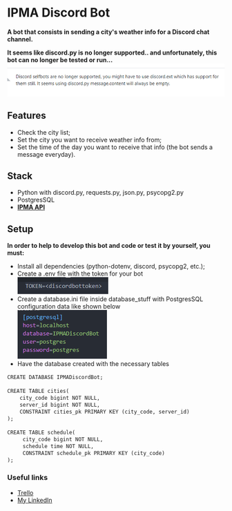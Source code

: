 # IPMA Discord Bot

**A bot that consists in sending a city's weather info for a Discord chat channel.**  

**It seems like discord.py is no longer supported.. and unfortunately, this bot can no longer be tested or run...**
![Discord Py Support](readmeimages/discordpysupport.png)

## Features

- Check the city list;
- Set the city you want to receive weather info from;
- Set the time of the day you want to receive that info (the bot sends a message everyday).

## Stack

- Python with discord.py, requests.py, json.py, psycopg2.py
- PostgresSQL
- **[IPMA API](https://api.ipma.pt/)**

## Setup

**In order to help to develop this bot and code or test it by yourself, you must:**

- Install all dependencies (python-dotenv, discord, psycopg2, etc.);
- Create a .env file with the token for your bot  
![.env file](readmeimages/env.png)
- Create a database.ini file inside database_stuff with PostgresSQL configuration data like shown below  
![Database.ini](readmeimages/databaseinistuffv2.png)
- Have the database created with the necessary tables
```
CREATE DATABASE IPMADiscordBot;

CREATE TABLE cities(
	city_code bigint NOT NULL,
	server_id bigint NOT NULL,
	CONSTRAINT cities_pk PRIMARY KEY (city_code, server_id)
);

CREATE TABLE schedule(
	 city_code bigint NOT NULL,
	 schedule time NOT NULL,
	 CONSTRAINT schedule_pk PRIMARY KEY (city_code)
);
```

### Useful links

- [Trello](https://trello.com/b/caa0Op4o/ipma-discord-bot)
- [My LinkedIn](https://www.linkedin.com/in/duarteribeiromelo/)
